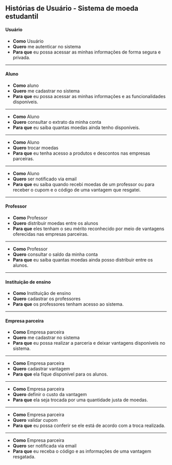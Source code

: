 ## Histórias de Usuário - Sistema de moeda estudantil

#### Usuário

- **Como** Usuário
- **Quero** me autenticar no sistema
- **Para que** eu possa acessar as minhas informações de forma segura e privada.
  
---

#### Aluno

- **Como** aluno
- **Quero** me cadastrar no sistema
- **Para que** eu possa acessar as minhas informações e as funcionalidades disponíveis.
  
---

- **Como** Aluno
- **Quero** consultar o extrato da minha conta
- **Para que** eu saiba quantas moedas ainda tenho disponíveis.

---

- **Como** Aluno
- **Quero** trocar moedas 
- **Para que** eu tenha acesso a produtos e descontos nas empresas parceiras.
  
---

- **Como** Aluno
- **Quero** ser notificado via email
- **Para que** eu saiba quando recebi moedas de um professor ou para receber o cupom e o código de uma vantagem que resgatei.
  
---

#### Professor

- **Como** Professor
- **Quero** distribuir moedas entre os alunos
- **Para que** eles tenham o seu mérito reconhecido por meio de vantagens oferecidas nas empresas parceiras.
  
---

- **Como** Professor
- **Quero** consultar o saldo da minha conta
- **Para que** eu saiba quantas moedas ainda posso distribuir entre os alunos.

---

#### Instituição de ensino

- **Como** Instituição de ensino
- **Quero** cadastrar os professores
- **Para que** os professores tenham acesso ao sistema.
  
---

#### Empresa parceira

- **Como** Empresa parceira
- **Quero** me cadastrar no sistema
- **Para que** eu possa realizar a parceria e deixar vantagens disponíveis no sistema.

---

- **Como** Empresa parceira
- **Quero** cadastrar vantagem
- **Para que** ela fique disponível para os alunos.

---

- **Como** Empresa parceira
- **Quero** definir o custo da vantagem
- **Para que** ela seja trocada por uma quantidade justa de moedas.

---

- **Como** Empresa parceira
- **Quero** validar cupom
- **Para que** eu possa conferir se ele está de acordo com a troca realizada.

---

- **Como** Empresa parceira
- **Quero** ser notificada via email
- **Para que** eu receba o código e as informações de uma vantagem resgatada.
